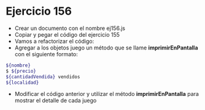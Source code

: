 # Ejercicio 156

* Crear un documento con el nombre ej156.js
* Copiar y pegar el código del ejercicio 155
* Vamos a refactorizar el código:
* Agregar a los objetos juego un método que se llame **imprimirEnPantalla** con el siguiente formato:
```bash
${nombre}
$ ${precio}
${cantidadVendida} vendidos
${localidad}
```
* Modificar el código anterior y utilizar el método **imprimirEnPantalla** para mostrar el detalle de cada juego